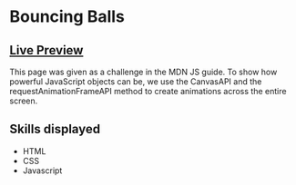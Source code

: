 # Bouncing Balls

## <a href=https://brodee-bouncing-balls.netlify.app/>Live Preview</a>

This page was given as a challenge in the MDN JS guide. To show how powerful JavaScript objects can be, we use the CanvasAPI and the requestAnimationFrameAPI method to create animations across the entire screen.

## Skills displayed

- HTML
- CSS
- Javascript